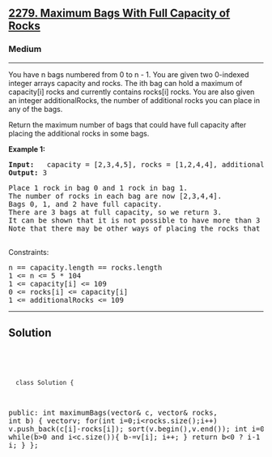 
<h2><a href="https://leetcode.com/problems/maximum-bags-with-full-capacity-of-rocks/description/">2279. Maximum Bags With Full Capacity of Rocks</a></h2>
<h3>Medium</h3>
<hr>
<div><p>
You have n bags numbered from 0 to n - 1. You are given two 0-indexed integer arrays capacity and rocks. The ith bag can hold a maximum of capacity[i] rocks and currently contains rocks[i] rocks. You are also given an integer additionalRocks, the number of additional rocks you can place in any of the bags.

Return the maximum number of bags that could have full capacity after placing the additional rocks in some bags.
</p>


<p><strong>Example 1:</strong></p>
<pre><strong>Input:</strong>   capacity = [2,3,4,5], rocks = [1,2,4,4], additionalRocks = 2
<strong>Output:</strong> 3
</pre>
<pre>
Place 1 rock in bag 0 and 1 rock in bag 1.
The number of rocks in each bag are now [2,3,4,4].
Bags 0, 1, and 2 have full capacity.
There are 3 bags at full capacity, so we return 3.
It can be shown that it is not possible to have more than 3 bags at full capacity.
Note that there may be other ways of placing the rocks that result in an answer of 3.
  </pre>


Constraints:
<pre>
n == capacity.length == rocks.length
1 <= n <= 5 * 104
1 <= capacity[i] <= 109
0 <= rocks[i] <= capacity[i]
1 <= additionalRocks <= 109
</pre>
<hr>
 <h2><strong><b>Solution</b></strong></h2>
 <br>
 <pre>
 
      class Solution {
public:
    int maximumBags(vector<int>& c, vector<int>& rocks, int b) {
        vector<int>v;
        for(int i=0;i<rocks.size();i++)     v.push_back(c[i]-rocks[i]);
        sort(v.begin(),v.end());
        int i=0;
        while(b>0 and i<c.size()){
            b-=v[i];
            i++;
        }
        return b<0 ? i-1 : i;
    }
};
          
 </pre>

